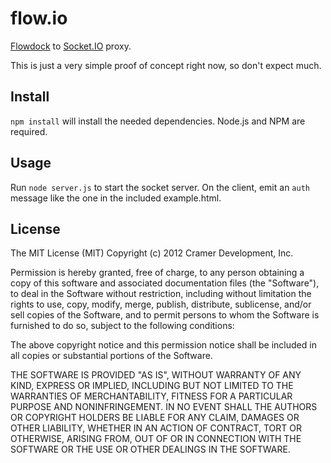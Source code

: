 # flow.io

[Flowdock](https://flowdock.com/) to [Socket.IO](http://socket.io/) proxy.

This is just a very simple proof of concept right now, so don't expect much.

## Install

`npm install` will install the needed dependencies. Node.js and NPM are required.

## Usage

Run `node server.js` to start the socket server. On the client, emit an `auth` message like the one in the included example.html.

## License

The MIT License (MIT)
Copyright (c) 2012 Cramer Development, Inc.

Permission is hereby granted, free of charge, to any person obtaining a copy of this software and associated documentation files (the "Software"), to deal in the Software without restriction, including without limitation the rights to use, copy, modify, merge, publish, distribute, sublicense, and/or sell copies of the Software, and to permit persons to whom the Software is furnished to do so, subject to the following conditions:

The above copyright notice and this permission notice shall be included in all copies or substantial portions of the Software.

THE SOFTWARE IS PROVIDED "AS IS", WITHOUT WARRANTY OF ANY KIND, EXPRESS OR IMPLIED, INCLUDING BUT NOT LIMITED TO THE WARRANTIES OF MERCHANTABILITY, FITNESS FOR A PARTICULAR PURPOSE AND NONINFRINGEMENT. IN NO EVENT SHALL THE AUTHORS OR COPYRIGHT HOLDERS BE LIABLE FOR ANY CLAIM, DAMAGES OR OTHER LIABILITY, WHETHER IN AN ACTION OF CONTRACT, TORT OR OTHERWISE, ARISING FROM, OUT OF OR IN CONNECTION WITH THE SOFTWARE OR THE USE OR OTHER DEALINGS IN THE SOFTWARE.
